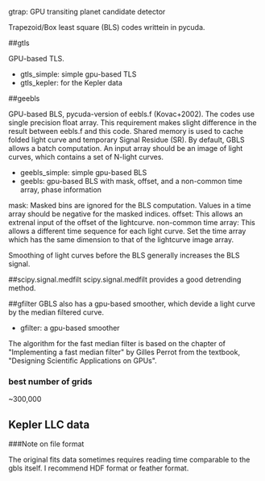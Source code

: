 gtrap: GPU transiting planet candidate detector

Trapezoid/Box least square (BLS) codes writtein in pycuda.

##gtls

GPU-based TLS.

- gtls_simple: simple gpu-based TLS
- gtls_kepler: for the Kepler data

##geebls

GPU-based BLS, pycuda-version of eebls.f (Kovac+2002). The codes use single precision float array. This requirement makes slight difference in the result between eebls.f and this code. Shared memory is used to cache folded light curve and temporary Signal Residue (SR). By default, GBLS allows a batch computation. An input array should be an image of light curves, which contains a set of N-light curves. 

- geebls_simple: simple gpu-based BLS
- geebls: gpu-based BLS with mask, offset, and a non-common time array, phase information

mask: Masked bins are ignored for the BLS computation. Values in a time array should be negative for the masked indices.
offset: This allows an extrenal input of the offset of the lightcurve.
non-common time array: This allows a different time sequence for each light curve. Set the time array which has the same dimension to that of the lightcurve image array.

Smoothing of light curves before the BLS generally increases the BLS signal. 

##scipy.signal.medfilt
scipy.signal.medfilt provides a good detrending method.

##gfilter
GBLS also has a gpu-based smoother, which devide a light curve by the median filtered curve.

- gfilter: a gpu-based smoother

The algorithm for the fast median filter is based on the chapter of "Implementing a fast median filter" by Gilles Perrot from the textbook, "Designing Scientific Applications on GPUs".

### best number of grids

~300,000

## Kepler LLC data

###Note on file format

The original fits data sometimes requires reading time comparable to the gbls itself. I recommend HDF format or feather format.
